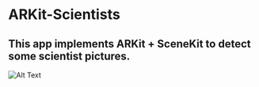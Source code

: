 # ARKit-Scientists

## This app implements ARKit + SceneKit to detect some scientist pictures.

![Alt Text](https://media.giphy.com/media/W55J3H6EvjWPq7pwK6/giphy.gif)
